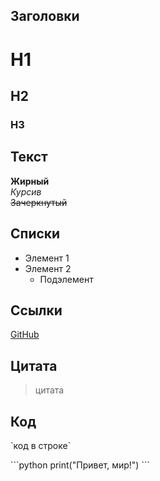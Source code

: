 ## Заголовки

# H1
## H2
### H3

## Текст

**Жирный**  
*Курсив*  
~~Зачеркнутый~~

## Списки

- Элемент 1
- Элемент 2
  - Подэлемент

## Ссылки

[GitHub](https://github.com)


## Цитата

>  цитата

## Код

\`код в строке\`

\`\`\`python
print("Привет, мир!")
\`\`\`